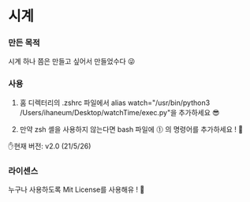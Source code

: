 # 시계

### 만든 목적
시계 하나 쯤은 만들고 싶어서 만들었수다 😜

### 사용
1. 홈 디렉터리의 .zshrc 파일에서 alias watch="/usr/bin/python3 /Users/ihaneum/Desktop/watchTime/exec.py"을 추가하세요 😎

2. 만약 zsh 셸을 사용하지 않는다면 bash 파일에 ⓵ 의 명령어를 추가하세요 ! 🙂

✋현재 버전: v2.0 (21/5/26)

### 라이센스
누구나 사용하도록 Mit License를 사용해유 ! 🤩
